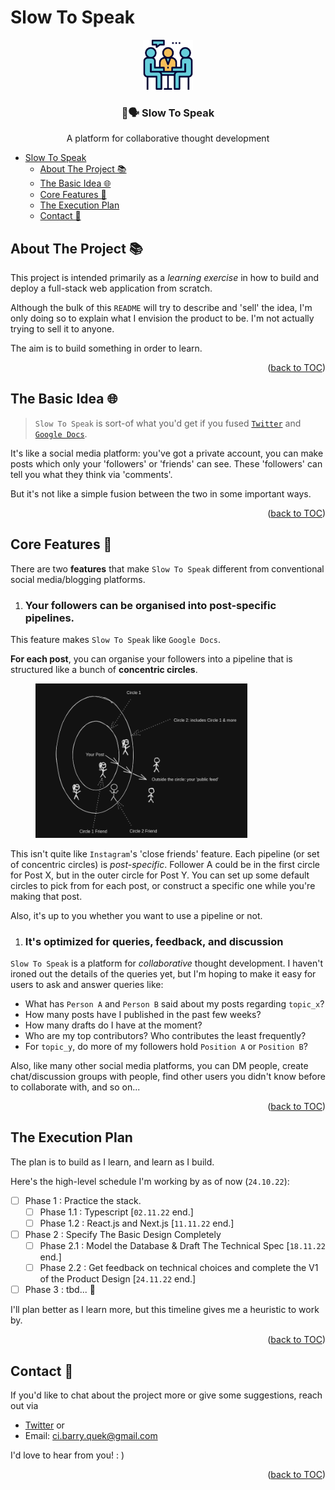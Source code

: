 # Slow To Speak

<!-- PROJECT LOGO -->
<div align="center">
  <a href="https://github.com/jjquek/slow-to-speak">
    <img src="images/logo.png" alt="Logo" width="80" height="80">
  </a>

  <h3 align="center">🐢🗣️ Slow To Speak</h3>

  <p align="center">
    A platform for collaborative thought development
    <br />
    <!-- <a href="https://barry-in-his-moms-basement.gitbook.io/slow-to-speak-the-journey/"><strong>Explore the gitbook to learn about the project idea more</strong></a> -->
  </p>
</div>

<a name="readme-toc"></a>

<!-- TABLE OF CONTENTS -->
- [Slow To Speak](#slow-to-speak)
  - [About The Project 📚](#about-the-project-)
  - [The Basic Idea 🌐](#the-basic-idea-)
  - [Core Features 🧰](#core-features-)
  - [The Execution Plan](#the-execution-plan)
  - [Contact 👋](#contact-)

<!-- <details>
  <summary>Table of Contents</summary>
  <ol>
    <li><a href="#about-the-project">About The Project</a></li>
    <li><a href="#the-basic-idea">The Basic Idea</a></li>
    <li><a href="#core-features">Core Features</a></li>
    <li><a href="#contact">Contact</a></li>
    <!-- <li><a href="#acknowledgments">Acknowledgments</a></li> -->
  <!-- </ol>
</details> --> 

## About The Project 📚

This project is intended primarily as a *learning exercise* in how to build and deploy a full-stack web application from scratch. 

Although the bulk of this `README` will try to describe and 'sell' the idea, I'm only doing so to explain what I envision the product to be. I'm not actually trying to sell it to anyone. 

The aim is to build something in order to learn. 

<p align="right">(<a href="#readme-toc">back to TOC</a>)</p>

## The Basic Idea 🌐

>`Slow To Speak` is sort-of what you'd get if you fused [`Twitter`](https://twitter.com/home) and [`Google Docs`](https://www.google.com/docs/about/). 

It's like a social media platform: you've got a private account, you can make posts which only your 'followers' or 'friends' can see. These 'followers' can tell you what they think via 'comments'.

But it's not like a simple fusion between the two in some important ways. 

<p align="right">(<a href="#readme-toc">back to TOC</a>)</p>

<!-- 
## Core Principles 🤔

1. ### Write to think better

Often, written reasoning rewards coherence, clarity, and concision. 

As a result, the process of committing your thinking to text often leaves you with better and clearer ideas.

2. ### Think with others

And if you've written out your ideas, why not share it with others to get even more input?

But, you may not want to immediately put your ideas on the net for anyone to view. Perhaps you'd want to   -->

<!-- But, whether or not this actually results in better thinking is a function of *who* you end up sharing it with.

#### Out In The Wild

If you write a post on a platform like [Medium](https://medium.com/about?autoplay=1), it goes onto a public feed that is theoretically visible to anyone on the net.

That can be great, but perhaps you'd like to work  -->

## Core Features 🧰

There are two **features** that make `Slow To Speak` different from conventional social media/blogging platforms.

1. ### Your followers can be organised into post-specific pipelines.

This feature makes `Slow To Speak` like `Google Docs`.

**For each post**, you can organise your followers into a pipeline that is structured like a bunch of **concentric circles**. 

<figure>
  <img
    src="images/concentric-circles.png"
    alt="Depiction of how posts become progressively visible on Slow To Speak"
    width="80%"
  />

</figure>


This isn't quite like `Instagram`'s 'close friends' feature. Each pipeline (or set of concentric circles) is *post-specific*. Follower A could be in the first circle for Post X, but in the outer circle for Post Y. You can set up some default circles to pick from for each post, or construct a specific one while you're making that post.

Also, it's up to you whether you want to use a pipeline or not.

1. ### It's optimized for queries, feedback, and discussion

`Slow To Speak` is a platform for *collaborative* thought development. I haven't ironed out the details of the queries yet, but I'm hoping to make it easy for users to ask and answer queries like:

- What has `Person A` and `Person B` said about my posts regarding `topic_x`?
- How many posts have I published in the past few weeks? 
- How many drafts do I have at the moment?
- Who are my top contributors? Who contributes the least frequently?
- For `topic_y`, do more of my followers hold `Position A` or `Position B`?

Also, like many other social media platforms, you can DM people, create chat/discussion groups with people, find other users you didn't know before to collaborate with, and so on...

<p align="right">(<a href="#readme-toc">back to TOC</a>)</p>

## The Execution Plan

The plan is to build as I learn, and learn as I build. 

Here's the high-level schedule I'm working by as of now (`24.10.22`):

* [ ] Phase 1 : Practice the stack. 
  * [ ] Phase 1.1 : Typescript [`02.11.22` end.]
  * [ ] Phase 1.2 : React.js and Next.js [`11.11.22` end.]
* [ ] Phase 2 : Specify The Basic Design Completely
  * [ ] Phase 2.1 : Model the Database & Draft The Technical Spec [`18.11.22` end.]
  * [ ] Phase 2.2 : Get feedback on technical choices and complete the V1 of the Product Design [`24.11.22` end.] 
* [ ] Phase 3 : tbd... 🤡

I'll plan better as I learn more, but this timeline gives me a heuristic to work by. 

<p align="right">(<a href="#readme-toc">back to TOC</a>)</p>


<!-- TODO : will add deliverables here as they are actually constructed. -->

<!-- ## Why All The Writing?

Here's why:

[This guy](https://www.joelonsoftware.com/2000/10/02/painless-functional-specifications-part-1-why-bother/) and [this guy](https://www.youtube.com/watch?v=M0AHyWCB2O4) convinced me that taking time to write a spec is really worth while.

While developers can't replace programs with prose, writing can you:
* clarify, refine and express your own ideas, which helps you
* communicate your intentions to others better, which could help you
* communicate with your team better, especially when you work in a big team

I'm also hoping these writings will form a narrative that can help others who want to embark on a similar journey.  -->

## Contact 👋

If you'd like to chat about the project more or give some suggestions, reach out via
* [Twitter](https://twitter.com/barrtholemew) or
* Email: ci.barry.quek@gmail.com  

I'd love to hear from you! : )

<p align="right">(<a href="#readme-toc">back to TOC</a>)</p>

<!-- ## Acknowledgements 💯

* The name of the project comes from a verse in the Bible: James 1:19. 

> My dear brothers and sisters, take note of this: Everyone should be quick to listen, **slow to speak** and slow to become angry, because human anger does not produce the righteousness that God desires.

In context, the verse is not about making thoughtful posts. But I got the name from this verse anyway 🤷‍♂️. 

* My many intelligent friends and family whom I am talking to about the idea in both its technical and non-technical aspects.

<p align="right">(<a href="#readme-top">back to top</a>)</p> -->
